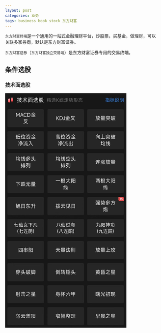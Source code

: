 ```yaml
---
layout: post
categories: 业务
tags: business book stock 东方财富
---
```


`东方财富终端`是一个通用的一站式金融理财平台，炒股票，买基金，做理财，可以关联多家券商，默认是东方财富证券。

`东方财富证券`（`东方财富独立交易端`）是东方财富证券专用的交易终端。



## 条件选股

### 技术面选股

![technology choose](/images/technology-choose.png)
